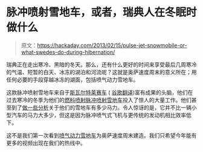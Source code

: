 # 脉冲喷射雪地车，或者，瑞典人在冬眠时做什么

> 原文：<https://hackaday.com/2013/02/15/pulse-jet-snowmobile-or-what-swedes-do-during-hibernation/>

瑞典正在走出寒冷、黑暗的冬天。那么，还有什么更好的时间来享受最后几周寒冷的气温、短暂的白天、冰冻的湖泊和河流呢？这就是奥萨速度周末的意义所在；用任何必要的手段穿越冰冻的湖面，包括喷气动力雪地车。

这款脉冲喷射雪地车来自于[斯瓦尔特莱赛车](http://svarthaletracing.se/) ( [谷歌翻译](http://translate.google.com/translate?sl=sv&tl=en&js=n&prev=_t&hl=en&ie=UTF-8&eotf=1&u=http%3A%2F%2Fsvarthaletracing.se%2F&act=url))富有成果的头脑，他们在过去寒冷的冬季为他们的[燃料喷射脉冲喷射雪地车](http://svarthaletracing.se/?p=1711)投入了惊人的大量工作。他们甚至到了[做一些分析](http://svarthaletracing.se/?p=1758)关于他们的雪地车有多少马力。令人惊讶的是，它并不比一辆小型汽车的马力大多少，但这是因为脉冲喷气式飞机与更传统的发动机相比效率低下。

这不是我们第一次看到[喷气动力雪地车](http://hackaday.com/2012/03/27/riding-rockets-and-jets-around-the-frozen-wastes-of-sweden/)为奥萨速度周末建造。我们只希望今年能有更多的视频出现在我们的热线中。